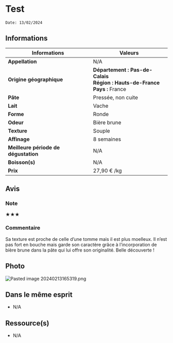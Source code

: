# Test
```
Date: 13/02/2024
```
## Informations

| Informations | Valeurs |
| ---- | ---- |
| **Appellation** | N/A |
| **Origine géographique** | **Département : Pas-de-Calais<br>Région : Hauts-de-France<br>Pays :** France |
| **Pâte** | Pressée, non cuite |
| **Lait** | Vache |
| **Forme** | Ronde |
| **Odeur** | Bière brune |
| **Texture** | Souple |
| **Affinage** | 8 semaines |
| **Meilleure période de dégustation** | N/A |
| **Boisson(s)** | N/A |
| **Prix** | 27,90 € /kg |

## Avis
### Note
★★★

### Commentaire
Sa texture est proche de celle d’une tomme mais il est plus moelleux. Il n’est pas fort en bouche mais garde son caractère grâce à l’incorporation de bière brune dans la pâte qui lui offre son originalité. Belle découverte !

## Photo
![Pasted image 20240213165319.png](./M%C3%A9dias/Pasted%20image%2020240213165319.png)

## Dans le même esprit
* N/A

## Ressource(s)

* N/A